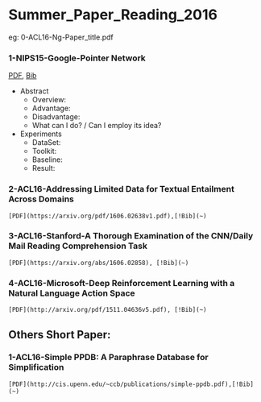 # Summer_Paper_Reading_2016
eg: 0-ACL16-Ng-Paper_title.pdf


### 1-NIPS15-Google-Pointer Network

[PDF](http://papers.nips.cc/paper/5866-pointer-networks.pdf), [Bib](https://papers.nips.cc/paper/5866-pointer-networks/bibtex)
    
- Abstract
  - Overview:
  - Advantage:
  - Disadvantage:
  - What can I do? / Can I employ its idea?
- Experiments
  - DataSet:
  - Toolkit:
  - Baseline:
  - Result:

### 2-ACL16-Addressing Limited Data for Textual Entailment Across Domains

    [PDF](https://arxiv.org/pdf/1606.02638v1.pdf),[!Bib](~)

### 3-ACL16-Stanford-A Thorough Examination of the CNN/Daily Mail Reading Comprehension Task

    [PDF](https://arxiv.org/abs/1606.02858), [!Bib](~)


### 4-ACL16-Microsoft-Deep Reinforcement Learning with a Natural Language Action Space

    [PDF](http://arxiv.org/pdf/1511.04636v5.pdf), [!Bib](~)

## Others Short Paper:

### 1-ACL16-Simple PPDB: A Paraphrase Database for Simplification

    [PDF](http://cis.upenn.edu/~ccb/publications/simple-ppdb.pdf),[!Bib](~)



